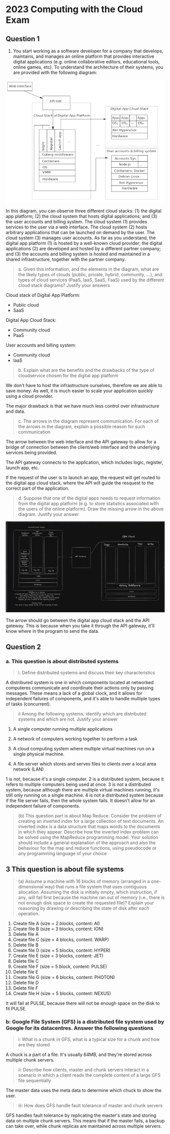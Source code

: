 # 2023 Computing with the Cloud Exam

## Question 1

1. You start working as a software developer for a company that develops,
maintains, and manages an online platform that provides interactive digital
applications (e.g. online collaborative editors, educational tools, online games,
etc). To understand the architecture of their systems, you are provided with the
following diagram:

![Question1](Question1Image.png)

In this diagram, you can observe three different cloud stacks: (1) the digital app platform; (2) the cloud system that hosts digital applications; and (3) the user
accounts and billing system. The cloud system (1) provides services to the user
via a web interface. The cloud system (2) hosts arbitrary applications that can
be launched on demand by the user. The cloud system (3) manages user
accounts. As far as you understand, the digital app platform (1) is hosted by a
well-known cloud provider; the digital applications (2) are developed and hosted
by a different partner company; and (3) the accounts and billing system is
hosted and maintained in a shared infrastructure, together with the partner
company.

> a. Given this information, and the elements in the diagram, what are the likely types of clouds (public, private, hybrid, community, ...), and types of cloud services (PaaS, IaaS, SaaS, FaaS) used by the different cloud stack diagrams? Justify your answers

Cloud stack of Digital App Platform:

- Public cloud
- SaaS

Digital App Cloud Stack:

- Community cloud
- PaaS

User accounts and billing system:

- Community cloud
- IaaS

> b. Explain what are the benefits and the drawbacks of the type of cloudservice chosen for the digital app platform

We don't have to host the infrastructure ourselves, therefore we are able to save money. As well, it is much easier to scale your application quickly using a cloud provider.

The major drawback is that we have much less control over infrastructure and data.

> c. The arrows in the diagram represent communication. For each of the arrows in the diagram, explain a possible reason for such communication

The arrow between the web interface and the API gateway to allow for a bridge of connection between the client/web interface and the underlying services being provided.

The API gateway connects to the application, which includes logic, register, launch app, etc.

If the request of the user is to launch an app, the request will get routed to the digital app cloud stack, where the API will guide the resquest to the correct part of the application.

> d. Suppose that one of the digital apps needs to request information from the digital app platform (e.g. to store statistics associated with the users of the online platform). Draw the missing arrow in the above diagram. Justify your answer

![Question 1D Drawing](Question1DDrawing.png)

The arrow should go between the digital app cloud stack and the API gateway. This is because when you take it through the API gateway, it'll know where in the program to send the data.

## Question 2

### a. This question is about distributed systems

> i. Define distributed systems and discuss their key characteristics

A distribured system is one in which components located at networked computeres communicate and coordinate their actions only by passing messages. These means a lack of a global clock, and it allows for independent failures of components, and it's able to handle multiple types of tasks (concurrent).

> ii Among the following systems, identify which are distributed systems and which are not. Justify your answer

1. A single computer running multiple applications

2. A network of computers working together to perform a task

3. A cloud computing system where multiple virtual machines run on a single physical machine.

4. A file server which stores and serves files to clients over a local area network (LAN)

1 is not, because it's a single computer.
2 is a distributed system, because it refers to multiple computers being used at once.
3 is not a distributed system, because although there are multiple virtual machines running, it's still only running on a single machine.
4 is not a distributed system because if the file server fails, then the whole system fails. It doesn't allow for an independent failure of components.

> (b) This question part is about Map Reduce. Consider the problem of creating an inverted index for a large collection of text documents. An inverted index is a data structure that maps words to the documents in which they appear. Describe how the inverted index problem can be solved using the MapReduce programming model. Your solution should include a general explanation of the approach and also the behaviour for the map and reduce functions, using pseudocode or any programming language of your choice

## 3 This question is about file systems

> (a) Assume a machine with 16 blocks of memory (arranged in a one- dimensional way) that runs a file system that uses contiguous allocation. Assuming the disk is initially empty, which instruction, if any, will fail first because the machine ran out of memory (i.e., there is not enough disk space to create the requested file)? Explain your reasoning by drawing or describing the state of disk after each operation.

1. Create file A (size = 2 blocks, content: AI)
2. Create file B (size = 3 blocks, content: ION)
3. Delete file A
4. Create file C (size = 4 blocks, content: WARP)
5. Delete file B
6. Create file D (size = 5 blocks, content: HYPER)
7. Create file E (size = 3 blocks, content: JET)
8. Delete file C
9. Create file F (size = 5 block, content: PULSE)
10. Delete file E
11. Create file G (size = 6 blocks, content: PHOTON)
12. Delete file D
13. Delete file F
14. Create file H (size = 5 blocks, content: NEXUS)

It will fail at PULSE, because there will not be enough space on the disk to fit PULSE.

### b: Google File System (GFS) is a distributed file system used by Google for its datacentres. Answer the following questions

> i: What is a chunk in GFS, what is a typical size for a chunk and how are they stored

A chuck is a part of a file. It's usually 64MB, and they're stored across multiple chunk servers.

> ii: Describe how clients, master and chunk servers interact in a scenario in which a client reads the complete content of a large GFS file sequentially

The master data uses the meta data to determine which chuck to show the user.

> iii: How does GFS handle fault tolerance of master and chunk servers

GFS handles fault tolerance by replicating the master's state and storing data on multiple chunk servers. This means that if the master fails, a backup can take over, while chunk replicas are maintained across multiple servers.
